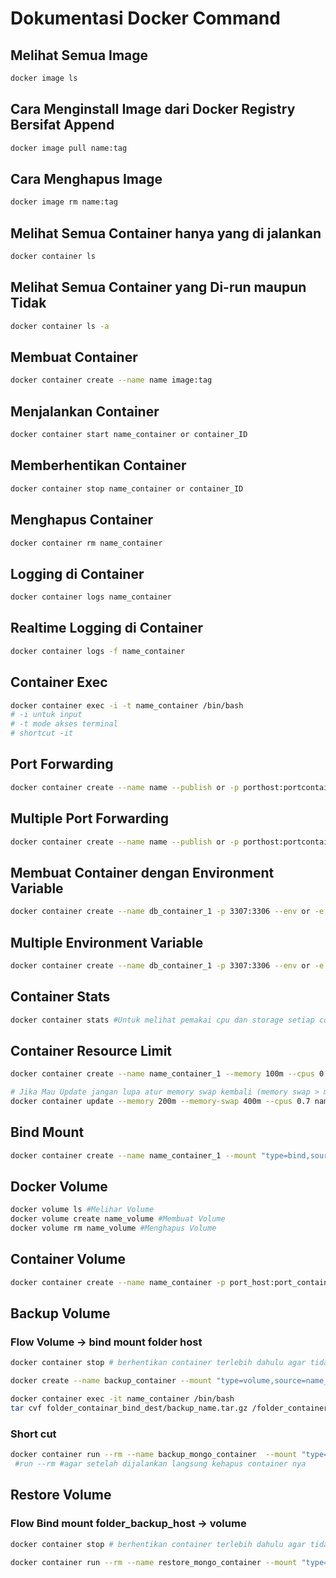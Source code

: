 # Dokumentasi Docker Command

## Melihat Semua Image
```bash
docker image ls
```

## Cara Menginstall Image dari Docker Registry Bersifat Append
```bash
docker image pull name:tag
```

## Cara Menghapus Image
```bash
docker image rm name:tag
```

## Melihat Semua Container hanya yang di jalankan
```bash
docker container ls
```

## Melihat Semua Container yang Di-run maupun Tidak
```bash
docker container ls -a
```
## Membuat Container
```bash
docker container create --name name image:tag
```

## Menjalankan Container
```bash
docker container start name_container or container_ID
```
## Memberhentikan Container
```bash
docker container stop name_container or container_ID
```

## Menghapus Container
```bash
docker container rm name_container
```
## Logging di Container
```bash
docker container logs name_container
```
## Realtime Logging di Container
```bash
docker container logs -f name_container
```

## Container Exec
```bash
docker container exec -i -t name_container /bin/bash
# -i untuk input
# -t mode akses terminal
# shortcut -it
```
## Port Forwarding
```bash
docker container create --name name --publish or -p porthost:portcontainer image:tag
```

## Multiple Port Forwarding
```bash
docker container create --name name --publish or -p porthost:portcontainer --publish or -p porthost:portcontainer image:tag
```

## Membuat Container dengan Environment Variable
```bash
docker container create --name db_container_1 -p 3307:3306 --env or -e ENV_ROOT_PASSWORD=secret image:tag
```
## Multiple Environment Variable
```bash
docker container create --name db_container_1 -p 3307:3306 --env or -e ENV_ROOT_USERNAME=user  --env or -e ENV_ROOT_PASSWORD=secret image:tag
```
## Container Stats
```bash
docker container stats #Untuk melihat pemakai cpu dan storage setiap container
```

## Container Resource Limit
```bash
docker container create --name name_container_1 --memory 100m --cpus 0.5 image:tag
```
```bash
# Jika Mau Update jangan lupa atur memory swap kembali (memory swap > memory)
docker container update --memory 200m --memory-swap 400m --cpus 0.7 name_container_1
```
## Bind Mount
```bash
docker container create --name name_container_1 --mount "type=bind,source=folder_host,destination=folder_container,readonly(optional)" image:tag
```

## Docker Volume
```bash
docker volume ls #Melihar Volume
docker volume create name_volume #Membuat Volume
docker volume rm name_volume #Menghapus Volume 
```
## Container Volume
```bash
docker container create --name name_container -p port_host:port_container --mount "type=volume,source=name_volume,destination=folder_container,readonly(optional)" --memory --cpus image:tag
```
## Backup Volume
### Flow Volume -> bind mount folder host
```bash
docker container stop # berhentikan container terlebih dahulu agar tidak ada perubahan
```
```bash
docker create --name backup_container --mount "type=volume,source=name_volume,destination=folder_container" --mount "type=bind,source=folder_host,destination=folder_container" image:tag # buat container baru dengan 2 mount volume yang ingin kita backup dan bind sistme host
```
```bash
docker container exec -it name_container /bin/bash
tar cvf folder_containar_bind_dest/backup_name.tar.gz /folder_container_volume_dest
```
### Short cut
```bash
docker container run --rm --name backup_mongo_container  --mount "type=volume,source=mongodata,destination=/data_mongodb" --mount "type=bind,source=/home/tirtahakim/Documents/DOCKER_COMMAND/backup,destination=/backup_mongodb" ubuntu:latest tar cvf /backup_mongodb/backup_inline.tar.gz /data_mongodb
 #run --rm #agar setelah dijalankan langsung kehapus container nya
```
## Restore Volume
### Flow Bind mount folder_backup_host -> volume
```bash
docker container stop # berhentikan container terlebih dahulu agar tidak ada perubahan
```
```bash 
docker container run --rm --name restore_mongo_container --mount "type=bind,source=folder_host_backup,destination=/backup" --mount "type=volume,source=new_volume,destination=/data" ubuntu:latest bash -c "cd /data && tar xfv /backup/backup_file.tar.gz --strip 1"
```